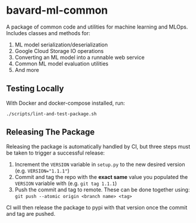 # bavard-ml-common

A package of common code and utilities for machine learning and MLOps. Includes classes and methods for:

1. ML model serialization/deserialization
2. Google Cloud Storage IO operations
3. Converting an ML model into a runnable web service
4. Common ML model evaluation utilities
5. And more

## Testing Locally

With Docker and docker-compose installed, run:

```
./scripts/lint-and-test-package.sh
```

## Releasing The Package

Releasing the package is automatically handled by CI, but three steps must be taken to trigger a successful release:

1. Increment the `VERSION` variable in `setup.py` to the new desired version (e.g. `VERSION="1.1.1"`)
2. Commit and tag the repo with the **exact same** value you populated the `VERSION` variable with (e.g. `git tag 1.1.1`)
3. Push the commit and tag to remote. These can be done together using: `git push --atomic origin <branch name> <tag>`

CI will then release the package to pypi with that version once the commit and tag are pushed.
